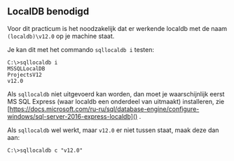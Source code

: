 ## LocalDB benodigd

Voor dit practicum is het noodzakelijk dat er werkende localdb met de naam `(localdb)\v12.0` op je machine staat.

Je kan dit met het commando `sqllocaldb i` testen:
```
C:\>sqllocaldb i
MSSQLLocalDB
ProjectsV12
v12.0
```

Als `sqllocaldb` niet uitgevoerd kan worden, dan moet je waarschijnlijk eerst MS SQL Express (waar localdb een onderdeel van uitmaakt) installeren, zie [https://docs.microsoft.com/ru-ru/sql/database-engine/configure-windows/sql-server-2016-express-localdb]() .

Als `sqllocaldb` wel werkt, maar `v12.0` er niet tussen staat, maak deze dan aan:
```
C:\>sqllocaldb c "v12.0"
```
